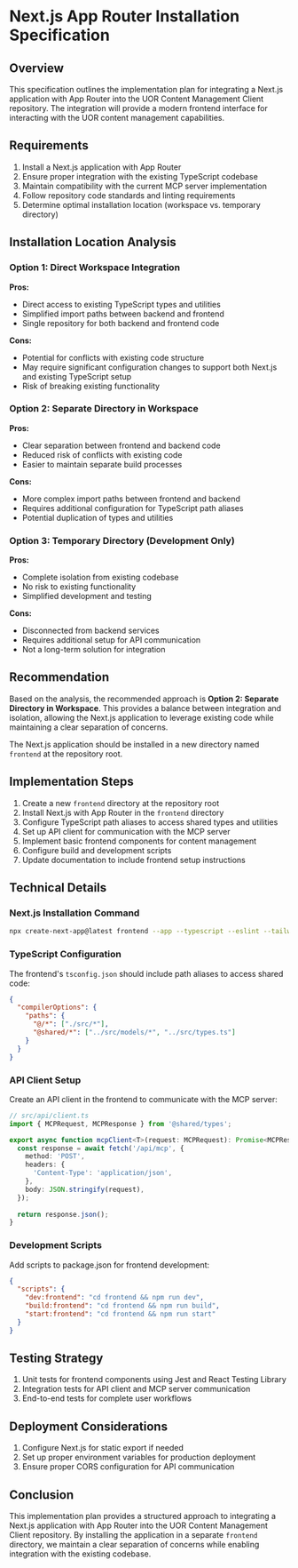 # Next.js App Router Installation Specification

## Overview

This specification outlines the implementation plan for integrating a Next.js application with App Router into the UOR Content Management Client repository. The integration will provide a modern frontend interface for interacting with the UOR content management capabilities.

## Requirements

1. Install a Next.js application with App Router
2. Ensure proper integration with the existing TypeScript codebase
3. Maintain compatibility with the current MCP server implementation
4. Follow repository code standards and linting requirements
5. Determine optimal installation location (workspace vs. temporary directory)

## Installation Location Analysis

### Option 1: Direct Workspace Integration

**Pros:**
- Direct access to existing TypeScript types and utilities
- Simplified import paths between backend and frontend
- Single repository for both backend and frontend code

**Cons:**
- Potential for conflicts with existing code structure
- May require significant configuration changes to support both Next.js and existing TypeScript setup
- Risk of breaking existing functionality

### Option 2: Separate Directory in Workspace

**Pros:**
- Clear separation between frontend and backend code
- Reduced risk of conflicts with existing code
- Easier to maintain separate build processes

**Cons:**
- More complex import paths between frontend and backend
- Requires additional configuration for TypeScript path aliases
- Potential duplication of types and utilities

### Option 3: Temporary Directory (Development Only)

**Pros:**
- Complete isolation from existing codebase
- No risk to existing functionality
- Simplified development and testing

**Cons:**
- Disconnected from backend services
- Requires additional setup for API communication
- Not a long-term solution for integration

## Recommendation

Based on the analysis, the recommended approach is **Option 2: Separate Directory in Workspace**. This provides a balance between integration and isolation, allowing the Next.js application to leverage existing code while maintaining a clear separation of concerns.

The Next.js application should be installed in a new directory named `frontend` at the repository root.

## Implementation Steps

1. Create a new `frontend` directory at the repository root
2. Install Next.js with App Router in the `frontend` directory
3. Configure TypeScript path aliases to access shared types and utilities
4. Set up API client for communication with the MCP server
5. Implement basic frontend components for content management
6. Configure build and development scripts
7. Update documentation to include frontend setup instructions

## Technical Details

### Next.js Installation Command

```bash
npx create-next-app@latest frontend --app --typescript --eslint --tailwind --src-dir --import-alias "@/*"
```

### TypeScript Configuration

The frontend's `tsconfig.json` should include path aliases to access shared code:

```json
{
  "compilerOptions": {
    "paths": {
      "@/*": ["./src/*"],
      "@shared/*": ["../src/models/*", "../src/types.ts"]
    }
  }
}
```

### API Client Setup

Create an API client in the frontend to communicate with the MCP server:

```typescript
// src/api/client.ts
import { MCPRequest, MCPResponse } from '@shared/types';

export async function mcpClient<T>(request: MCPRequest): Promise<MCPResponse<T>> {
  const response = await fetch('/api/mcp', {
    method: 'POST',
    headers: {
      'Content-Type': 'application/json',
    },
    body: JSON.stringify(request),
  });
  
  return response.json();
}
```

### Development Scripts

Add scripts to package.json for frontend development:

```json
{
  "scripts": {
    "dev:frontend": "cd frontend && npm run dev",
    "build:frontend": "cd frontend && npm run build",
    "start:frontend": "cd frontend && npm run start"
  }
}
```

## Testing Strategy

1. Unit tests for frontend components using Jest and React Testing Library
2. Integration tests for API client and MCP server communication
3. End-to-end tests for complete user workflows

## Deployment Considerations

1. Configure Next.js for static export if needed
2. Set up proper environment variables for production deployment
3. Ensure proper CORS configuration for API communication

## Conclusion

This implementation plan provides a structured approach to integrating a Next.js application with App Router into the UOR Content Management Client repository. By installing the application in a separate `frontend` directory, we maintain a clear separation of concerns while enabling integration with the existing codebase.
